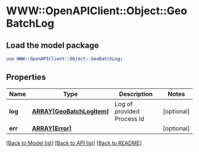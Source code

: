 # WWW::OpenAPIClient::Object::GeoBatchLog

## Load the model package
```perl
use WWW::OpenAPIClient::Object::GeoBatchLog;
```

## Properties
Name | Type | Description | Notes
------------ | ------------- | ------------- | -------------
**log** | [**ARRAY[GeoBatchLogItem]**](GeoBatchLogItem.md) | Log of provided Process Id | [optional] 
**err** | [**ARRAY[Error]**](Error.md) |  | [optional] 

[[Back to Model list]](../README.md#documentation-for-models) [[Back to API list]](../README.md#documentation-for-api-endpoints) [[Back to README]](../README.md)


